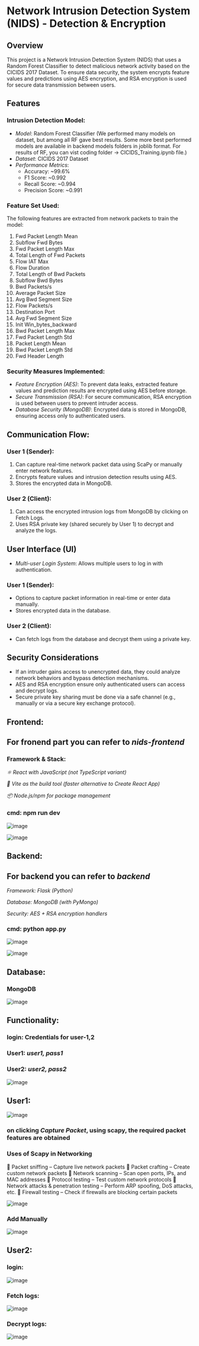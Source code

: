 # Network Intrusion Detection System (NIDS) - Detection & Encryption

## Overview  
This project is a Network Intrusion Detection System (NIDS) that uses a Random Forest Classifier to detect malicious network activity based on the CICIDS 2017 Dataset. To ensure data security, the system encrypts feature values and predictions using AES encryption, and RSA encryption is used for secure data transmission between users.

## Features

### Intrusion Detection Model:
- *Model*: Random Forest Classifier (We performed many models on dataset, but among all RF gave best results. Some more best performed models are available in backend models folders in joblib format. For results of RF, you can vist coding folder ->  CICIDS_Training.ipynb file.)
- *Dataset*: CICIDS 2017 Dataset
- *Performance Metrics*:
  - Accuracy: ~99.6%
  - F1 Score: ~0.992
  - Recall Score: ~0.994
  - Precision Score: ~0.991

### Feature Set Used:
The following features are extracted from network packets to train the model:

1. Fwd Packet Length Mean
2. Subflow Fwd Bytes
3. Fwd Packet Length Max
4. Total Length of Fwd Packets
5. Flow IAT Max
6. Flow Duration
7. Total Length of Bwd Packets
8. Subflow Bwd Bytes
9. Bwd Packets/s
10. Average Packet Size
11. Avg Bwd Segment Size
12. Flow Packets/s
13. Destination Port
14. Avg Fwd Segment Size
15. Init Win_bytes_backward
16. Bwd Packet Length Max
17. Fwd Packet Length Std
18. Packet Length Mean
19. Bwd Packet Length Std
20. Fwd Header Length

### Security Measures Implemented:
- *Feature Encryption (AES)*: To prevent data leaks, extracted feature values and prediction results are encrypted using AES before storage.
- *Secure Transmission (RSA)*: For secure communication, RSA encryption is used between users to prevent intruder access.
- *Database Security (MongoDB)*: Encrypted data is stored in MongoDB, ensuring access only to authenticated users.

## Communication Flow:

### User 1 (Sender):
1. Can capture real-time network packet data using ScaPy or manually enter network features.
2. Encrypts feature values and intrusion detection results using AES.
3. Stores the encrypted data in MongoDB.

### User 2 (Client):
1. Can access the encrypted intrusion logs from MongoDB by clicking on Fetch Logs.
2. Uses RSA private key (shared securely by User 1) to decrypt and analyze the logs.

## User Interface (UI)
- *Multi-user Login System*: Allows multiple users to log in with authentication.
  
### User 1 (Sender):
- Options to capture packet information in real-time or enter data manually.
- Stores encrypted data in the database.

### User 2 (Client):
- Can fetch logs from the database and decrypt them using a private key.

## Security Considerations
- If an intruder gains access to unencrypted data, they could analyze network behaviors and bypass detection mechanisms.
- AES and RSA encryption ensure only authenticated users can access and decrypt logs.
- Secure private key sharing must be done via a safe channel (e.g., manually or via a secure key exchange protocol).


## Frontend:
## For fronend part you can refer to *nids-frontend*
### Framework & Stack:

*⚛ React with JavaScript (not TypeScript variant)*

*🚀 Vite as the build tool (faster alternative to Create React App)*

*📦 Node.js/npm for package management*

### cmd: npm run dev

![image](https://github.com/user-attachments/assets/fb4b4310-353d-4fe5-a835-1c6cc9f62bf4)

![image](https://github.com/user-attachments/assets/af5a417e-1093-439c-94d2-9a75077de6fd)



## Backend:
## For backend you can refer to *backend*
*Framework: Flask (Python)*

*Database: MongoDB (with PyMongo)*

*Security: AES + RSA encryption handlers*

### cmd: python app.py

![image](https://github.com/user-attachments/assets/f9ae83c2-99ff-433b-ba79-2b82536acfe6)


![image](https://github.com/user-attachments/assets/3fe1e82c-fc00-4783-99f4-684181756f8d)


## Database:
### MongoDB
![image](https://github.com/user-attachments/assets/29364cf9-0d85-4991-ab2e-69ae731d2666)



## Functionality:
### login: Credentials for user-1,2
### User1: *user1, pass1*
### User2: *user2, pass2*
![image](https://github.com/user-attachments/assets/32a6ac88-ba27-4e3e-a64c-e8d3cf7db11e)

## User1:
![image](https://github.com/user-attachments/assets/f39f04f5-1793-409b-9009-71979dc77649)

### on clicking *Capture Packet*, using scapy, the required packet features are obtained
### Uses of Scapy in Networking
🔹 Packet sniffing – Capture live network packets
🔹 Packet crafting – Create custom network packets
🔹 Network scanning – Scan open ports, IPs, and MAC addresses
🔹 Protocol testing – Test custom network protocols
🔹 Network attacks & penetration testing – Perform ARP spoofing, DoS attacks, etc.
🔹 Firewall testing – Check if firewalls are blocking certain packets

![image](https://github.com/user-attachments/assets/aecd4de4-5a49-457f-bdc4-4f2809c20a0e)

### Add Manually
![image](https://github.com/user-attachments/assets/12884298-08ea-461d-860e-8271b892d8cd)


## User2:
### login:
![image](https://github.com/user-attachments/assets/a66a52fa-14c3-4116-baa9-6c18640c0340)

### Fetch logs:
![image](https://github.com/user-attachments/assets/0b110e4b-d829-4e21-9bfa-4c3a31e8de47)

### Decrypt logs:
![image](https://github.com/user-attachments/assets/9e90d57b-a312-4e0f-9427-845b6b064b44)
